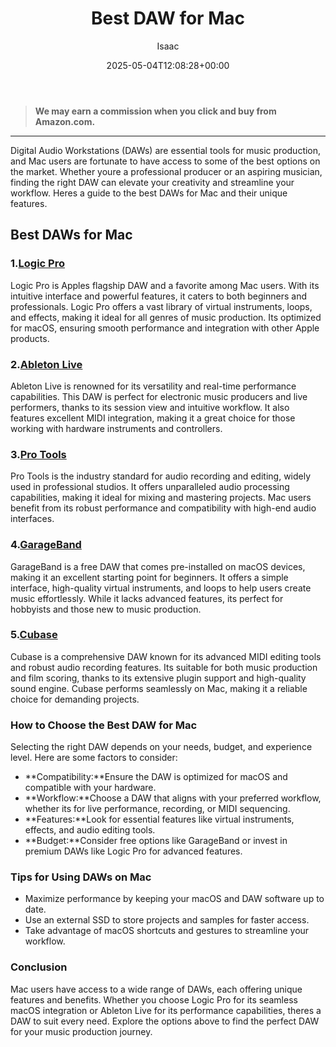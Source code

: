 ﻿---
author: Isaac
layout: post
title: Best DAW for Mac
date: '2025-05-04T12:08:28+00:00'
categories:
- Guide
tags: []
slug: /best-daw-for-mac/
lastmod: 2025-05-07T12:21:23+03:00
---
> **We may earn a commission when you click and buy from Amazon.com.**
>

---
Digital Audio Workstations (DAWs) are essential tools for music production, and Mac users are fortunate to have access to some of the best options on the market. Whether youre a professional producer or an aspiring musician, finding the right DAW can elevate your creativity and streamline your workflow. Heres a guide to the best DAWs for Mac and their unique features.
## Best DAWs for Mac
### 1.[Logic Pro](https://www.amazon.com/dp/B00X8AUYMA?tag=p-policy-20)
Logic Pro is Apples flagship DAW and a favorite among Mac users. With its intuitive interface and powerful features, it caters to both beginners and professionals. Logic Pro offers a vast library of virtual instruments, loops, and effects, making it ideal for all genres of music production.
Its optimized for macOS, ensuring smooth performance and integration with other Apple products.
### 2.[Ableton Live](https://www.amazon.com/dp/B08DLHK9DB?tag=p-policy-20)
Ableton Live is renowned for its versatility and real-time performance capabilities. This DAW is perfect for electronic music producers and live performers, thanks to its session view and intuitive workflow.
It also features excellent MIDI integration, making it a great choice for those working with hardware instruments and controllers.
### 3.[Pro Tools](https://www.amazon.com/dp/B074G5QJ38?tag=p-policy-20)
Pro Tools is the industry standard for audio recording and editing, widely used in professional studios. It offers unparalleled audio processing capabilities, making it ideal for mixing and mastering projects.
Mac users benefit from its robust performance and compatibility with high-end audio interfaces.
### 4.[GarageBand](https://www.amazon.com/dp/B07XDZR5HJ?tag=p-policy-20)
GarageBand is a free DAW that comes pre-installed on macOS devices, making it an excellent starting point for beginners. It offers a simple interface, high-quality virtual instruments, and loops to help users create music effortlessly.
While it lacks advanced features, its perfect for hobbyists and those new to music production.
### 5.[Cubase](https://www.amazon.com/dp/B085KHJMTL?tag=p-policy-20)
Cubase is a comprehensive DAW known for its advanced MIDI editing tools and robust audio recording features. Its suitable for both music production and film scoring, thanks to its extensive plugin support and high-quality sound engine.
Cubase performs seamlessly on Mac, making it a reliable choice for demanding projects.
### How to Choose the Best DAW for Mac
Selecting the right DAW depends on your needs, budget, and experience level. Here are some factors to consider:
- **Compatibility:**Ensure the DAW is optimized for macOS and compatible with your hardware.
- **Workflow:**Choose a DAW that aligns with your preferred workflow, whether its for live performance, recording, or MIDI sequencing.
- **Features:**Look for essential features like virtual instruments, effects, and audio editing tools.
- **Budget:**Consider free options like GarageBand or invest in premium DAWs like Logic Pro for advanced features.
### Tips for Using DAWs on Mac
- Maximize performance by keeping your macOS and DAW software up to date.
- Use an external SSD to store projects and samples for faster access.
- Take advantage of macOS shortcuts and gestures to streamline your workflow.
### Conclusion
Mac users have access to a wide range of DAWs, each offering unique features and benefits. Whether you choose Logic Pro for its seamless macOS integration or Ableton Live for its performance capabilities, theres a DAW to suit every need. Explore the options above to find the perfect DAW for your music production journey.